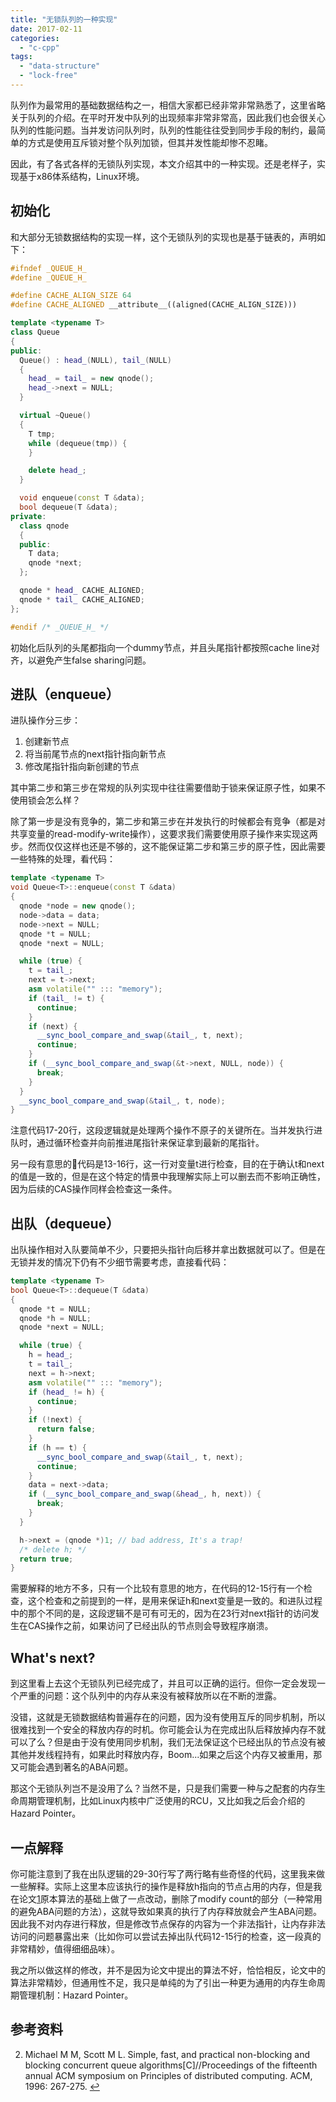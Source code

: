 ```yaml
---
title: "无锁队列的一种实现"
date: 2017-02-11
categories: 
  - "c-cpp"
tags: 
  - "data-structure"
  - "lock-free"
---
```


队列作为最常用的基础数据结构之一，相信大家都已经非常非常熟悉了，这里省略关于队列的介绍。在平时开发中队列的出现频率非常非常高，因此我们也会很关心队列的性能问题。当并发访问队列时，队列的性能往往受到同步手段的制约，最简单的方式是使用互斥锁对整个队列加锁，但其并发性能却惨不忍睹。

因此，有了各式各样的无锁队列实现，本文介绍其中的一种实现。还是老样子，实现基于x86体系结构，Linux环境。

<!--more-->

## 初始化


和大部分无锁数据结构的实现一样，这个无锁队列的实现也是基于链表的，声明如下：

```cpp
#ifndef _QUEUE_H_
#define _QUEUE_H_

#define CACHE_ALIGN_SIZE 64
#define CACHE_ALIGNED __attribute__((aligned(CACHE_ALIGN_SIZE)))

template <typename T>
class Queue
{
public:
  Queue() : head_(NULL), tail_(NULL)
  {
    head_ = tail_ = new qnode();
    head_->next = NULL;
  }

  virtual ~Queue()
  {
    T tmp;
    while (dequeue(tmp)) {
    }

    delete head_;
  }

  void enqueue(const T &data);
  bool dequeue(T &data);
private:
  class qnode
  {
  public:
    T data;
    qnode *next;
  };

  qnode * head_ CACHE_ALIGNED;
  qnode * tail_ CACHE_ALIGNED;
};

#endif /* _QUEUE_H_ */
```

初始化后队列的头尾都指向一个dummy节点，并且头尾指针都按照cache line对齐，以避免产生false sharing问题。

## 进队（enqueue）


进队操作分三步：

1. 创建新节点
2. 将当前尾节点的next指针指向新节点
3. 修改尾指针指向新创建的节点

其中第二步和第三步在常规的队列实现中往往需要借助于锁来保证原子性，如果不使用锁会怎么样？

除了第一步是没有竞争的，第二步和第三步在并发执行的时候都会有竞争（都是对共享变量的read-modify-write操作），这要求我们需要使用原子操作来实现这两步。然而仅仅这样也还是不够的，这不能保证第二步和第三步的原子性，因此需要一些特殊的处理，看代码：

```cpp
template <typename T>
void Queue<T>::enqueue(const T &data)
{
  qnode *node = new qnode();
  node->data = data;
  node->next = NULL;
  qnode *t = NULL;
  qnode *next = NULL;

  while (true) {
    t = tail_;
    next = t->next;
    asm volatile("" ::: "memory");
    if (tail_ != t) {
      continue;
    }
    if (next) {
      __sync_bool_compare_and_swap(&tail_, t, next);
      continue;
    }
    if (__sync_bool_compare_and_swap(&t->next, NULL, node)) {
      break;
    }
  }
  __sync_bool_compare_and_swap(&tail_, t, node);
}
```

注意代码17-20行，这段逻辑就是处理两个操作不原子的关键所在。当并发执行进队时，通过循环检查并向前推进尾指针来保证拿到最新的尾指针。

另一段有意思的代码是13-16行，这一行对变量t进行检查，目的在于确认t和next的值是一致的，但是在这个特定的情景中我理解实际上可以删去而不影响正确性，因为后续的CAS操作同样会检查这一条件。

## 出队（dequeue）


出队操作相对入队要简单不少，只要把头指针向后移并拿出数据就可以了。但是在无锁并发的情况下仍有不少细节需要考虑，直接看代码：

```cpp
template <typename T>
bool Queue<T>::dequeue(T &data)
{
  qnode *t = NULL;
  qnode *h = NULL;
  qnode *next = NULL;

  while (true) {
    h = head_;
    t = tail_;
    next = h->next;
    asm volatile("" ::: "memory");
    if (head_ != h) {
      continue;
    }
    if (!next) {
      return false;
    }
    if (h == t) {
      __sync_bool_compare_and_swap(&tail_, t, next);
      continue;
    }
    data = next->data;
    if (__sync_bool_compare_and_swap(&head_, h, next)) {
      break;
    }
  }

  h->next = (qnode *)1; // bad address, It's a trap!
  /* delete h; */
  return true;
}
```

需要解释的地方不多，只有一个比较有意思的地方，在代码的12-15行有一个检查，这个检查和之前提到的一样，是用来保证h和next变量是一致的。和进队过程中的那个不同的是，这段逻辑不是可有可无的，因为在23行对next指针的访问发生在CAS操作之前，如果访问了已经出队的节点则会导致程序崩溃。

## What's next?


到这里看上去这个无锁队列已经完成了，并且可以正确的运行。但你一定会发现一个严重的问题：这个队列中的内存从来没有被释放所以在不断的泄露。

没错，这就是无锁数据结构普遍存在的问题，因为没有使用互斥的同步机制，所以很难找到一个安全的释放内存的时机。你可能会认为在完成出队后释放掉内存不就可以了么？但是由于没有使用同步机制，我们无法保证这个已经出队的节点没有被其他并发线程持有，如果此时释放内存，Boom...如果之后这个内存又被重用，那又可能会遇到著名的ABA问题。

那这个无锁队列岂不是没用了么？当然不是，只是我们需要一种与之配套的内存生命周期管理机制，比如Linux内核中广泛使用的RCU，又比如我之后会介绍的Hazard Pointer。

## 一点解释


你可能注意到了我在出队逻辑的29-30行写了两行略有些奇怪的代码，这里我来做一些解释。实际上这里本应该执行的操作是释放h指向的节点占用的内存，但是我在论文[1](#fn-1627-queue)原本算法的基础上做了一点改动，删除了modify count的部分（一种常用的避免ABA问题的方法），这就导致如果真的执行了内存释放就会产生ABA问题。因此我不对内存进行释放，但是修改节点保存的内容为一个非法指针，让内存非法访问的问题暴露出来（比如你可以尝试去掉出队代码12-15行的检查，这一段真的非常精妙，值得细细品味）。

我之所以做这样的修改，并不是因为论文中提出的算法不好，恰恰相反，论文中的算法非常精妙，但通用性不足，我只是单纯的为了引出一种更为通用的内存生命周期管理机制：Hazard Pointer。

## 参考资料


2. Michael M M, Scott M L. Simple, fast, and practical non-blocking and blocking concurrent queue algorithms\[C\]//Proceedings of the fifteenth annual ACM symposium on Principles of distributed computing. ACM, 1996: 267-275. [↩](#fnref-1627-queue)
